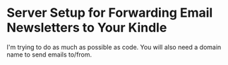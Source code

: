 # Server Setup for Forwarding Email Newsletters to Your Kindle

I'm trying to do as much as possible as code. You will also need a domain name to send emails to/from.
